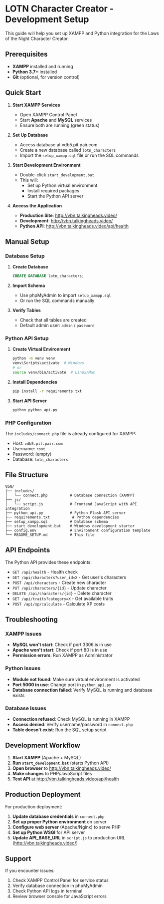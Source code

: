 # LOTN Character Creator - Development Setup

This guide will help you set up XAMPP and Python integration for the Laws of the Night Character Creator.

## Prerequisites

- **XAMPP** installed and running
- **Python 3.7+** installed
- **Git** (optional, for version control)

## Quick Start

1. **Start XAMPP Services**
   - Open XAMPP Control Panel
   - Start **Apache** and **MySQL** services
   - Ensure both are running (green status)

2. **Set Up Database**
   - Access database at vdb5.pit.pair.com
   - Create a new database called `lotn_characters`
   - Import the `setup_xampp.sql` file or run the SQL commands

3. **Start Development Environment**
   - Double-click `start_development.bat`
   - This will:
     - Set up Python virtual environment
     - Install required packages
     - Start the Python API server

4. **Access the Application**
   - **Production Site**: http://vbn.talkingheads.video/
   - **Development**: http://vbn.talkingheads.video/
   - **Python API**: http://vbn.talkingheads.video/api/health

## Manual Setup

### Database Setup

1. **Create Database**
   ```sql
   CREATE DATABASE lotn_characters;
   ```

2. **Import Schema**
   - Use phpMyAdmin to import `setup_xampp.sql`
   - Or run the SQL commands manually

3. **Verify Tables**
   - Check that all tables are created
   - Default admin user: `admin` / `password`

### Python API Setup

1. **Create Virtual Environment**
   ```bash
   python -m venv venv
   venv\Scripts\activate  # Windows
   # or
   source venv/bin/activate  # Linux/Mac
   ```

2. **Install Dependencies**
   ```bash
   pip install -r requirements.txt
   ```

3. **Start API Server**
   ```bash
   python python_api.py
   ```

### PHP Configuration

The `includes/connect.php` file is already configured for XAMPP:
- Host: `vdb5.pit.pair.com`
- Username: `root`
- Password: (empty)
- Database: `lotn_characters`

## File Structure

```
VbN/
├── includes/
│   └── connect.php          # Database connection (XAMPP)
├── js/
│   └── script.js            # Frontend JavaScript with API integration
├── python_api.py            # Python Flask API server
├── requirements.txt          # Python dependencies
├── setup_xampp.sql          # Database schema
├── start_development.bat    # Windows development starter
├── config.env               # Environment configuration template
└── README_SETUP.md          # This file
```

## API Endpoints

The Python API provides these endpoints:

- `GET /api/health` - Health check
- `GET /api/characters?user_id=X` - Get user's characters
- `POST /api/characters` - Create new character
- `PUT /api/characters/{id}` - Update character
- `DELETE /api/characters/{id}` - Delete character
- `GET /api/traits?category=X` - Get available traits
- `POST /api/xp/calculate` - Calculate XP costs

## Troubleshooting

### XAMPP Issues
- **MySQL won't start**: Check if port 3306 is in use
- **Apache won't start**: Check if port 80 is in use
- **Permission errors**: Run XAMPP as Administrator

### Python Issues
- **Module not found**: Make sure virtual environment is activated
- **Port 5000 in use**: Change port in `python_api.py`
- **Database connection failed**: Verify MySQL is running and database exists

### Database Issues
- **Connection refused**: Check MySQL is running in XAMPP
- **Access denied**: Verify username/password in `connect.php`
- **Table doesn't exist**: Run the SQL setup script

## Development Workflow

1. **Start XAMPP** (Apache + MySQL)
2. **Run `start_development.bat`** (starts Python API)
3. **Open browser** to http://vbn.talkingheads.video/
4. **Make changes** to PHP/JavaScript files
5. **Test API** at http://vbn.talkingheads.video/api/health

## Production Deployment

For production deployment:

1. **Update database credentials** in `connect.php`
2. **Set up proper Python environment** on server
3. **Configure web server** (Apache/Nginx) to serve PHP
4. **Set up Python WSGI** for API server
5. **Update API_BASE_URL** in `script.js` to production URL (http://vbn.talkingheads.video/)

## Support

If you encounter issues:
1. Check XAMPP Control Panel for service status
2. Verify database connection in phpMyAdmin
3. Check Python API logs in terminal
4. Review browser console for JavaScript errors
